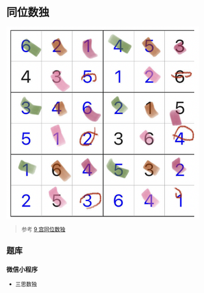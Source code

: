 # 同位数独
<!-- START doctoc generated TOC please keep comment here to allow auto update -->
<!-- DON'T EDIT THIS SECTION, INSTEAD RE-RUN doctoc TO UPDATE -->

<!-- END doctoc generated TOC please keep comment here to allow auto update -->

![题](../../../../images/sudoku/6宫/同位数独.png)

> 参考 [9 宫同位数独](../../../9宫/额外区域类/绝对区域/额外宫类/同位数独.md)

## 题库

### 微信小程序

- 三思数独
